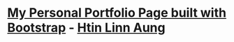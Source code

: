 # [My Personal Portfolio Page built with Bootstrap](http://htinlinnaung.com/) - [Htin Linn Aung](http://htinlinnaung.com/)
